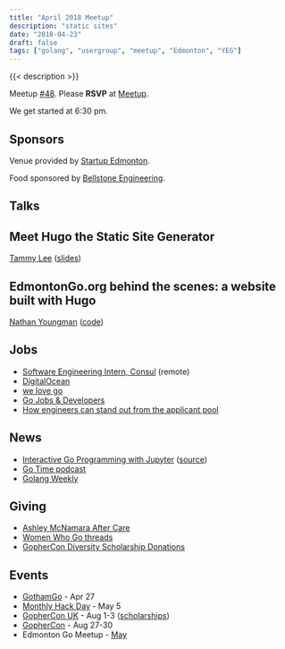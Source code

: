 ```yaml
---
title: "April 2018 Meetup"
description: "static sites"
date: "2018-04-23"
draft: false
tags: ["golang", "usergroup", "meetup", "Edmonton", "YEG"]
---
```

{{< description >}}

Meetup [#48](https://github.com/edmontongo/presentations/issues/75). Please **RSVP** at [Meetup](https://www.meetup.com/startupedmonton/events/ddzwmnyxgbfc/).

We get started at 6:30 pm.

## Sponsors

Venue provided by [Startup Edmonton](https://www.startupedmonton.com/).

Food sponsored by [Bellstone Engineering](https://bellstone.ca/).

## Talks

## Meet Hugo the Static Site Generator

[Tammy Lee](https://github.com/tammalee) ([slides](https://docs.google.com/presentation/d/1urWJlVGRKRL6F9KLYSmmvfWawFGvG4uFMpwxj1KDJ5Y/edit?usp=sharing))

## EdmontonGo.org behind the scenes: a website built with Hugo

[Nathan Youngman](https://github.com/nathany) ([code](https://github.com/edmontongo/edmontongo.org))

## Jobs

- [Software Engineering Intern, Consul](https://www.hashicorp.com/jobs/1058656) (remote)
- [DigitalOcean](https://www.digitalocean.com/company/careers/)
- [we love go](https://www.welovegolang.com/)
- [Go Jobs & Developers](https://www.golangprojects.com/)
- [How engineers can stand out from the applicant pool](https://www.keyvalues.com/blog/how-engineers-can-stand-out-from-the-applicant-pool)

## News

- [Interactive Go Programming with Jupyter](https://towardsdatascience.com/interactive-go-programming-with-jupyter-93fbf089aff1) ([source](https://github.com/yunabe/lgo))
- [Go Time podcast](https://changelog.com/gotime)
- [Golang Weekly](https://golangweekly.com/)

## Giving

- [Ashley McNamara After Care](https://www.paypal.com/pools/c/83LhEocodD)
- [Women Who Go threads](https://womenwhogo.threadless.com/)
- [GopherCon Diversity Scholarship Donations](https://womenwhogo.org/donations.html)

## Events

- [GothamGo](http://gothamgo.com/) - Apr 27
- [Monthly Hack Day](https://www.meetup.com/startupedmonton/events/249064515/) - May 5
- [GopherCon UK](https://www.gophercon.co.uk/schedule/) - Aug 1-3 ([scholarships](https://www.gophercon.co.uk/scholarships/))
- [GopherCon](https://www.gophercon.com/) - Aug 27-30
- Edmonton Go Meetup - [May](/meetup/2018-05/)
